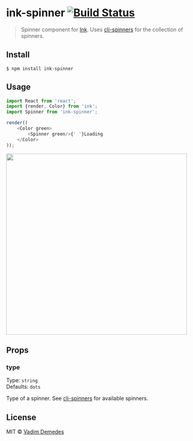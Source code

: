 # ink-spinner [![Build Status](https://travis-ci.org/vadimdemedes/ink-spinner.svg?branch=master)](https://travis-ci.org/vadimdemedes/ink-spinner)

> Spinner component for [Ink](https://github.com/vadimdemedes/ink). Uses [cli-spinners](https://github.com/sindresorhus/cli-spinners) for the collection of spinners.


## Install

```
$ npm install ink-spinner
```


## Usage

```js
import React from 'react';
import {render, Color} from 'ink';
import Spinner from 'ink-spinner';

render((
	<Color green>
		<Spinner green/>{' '}Loading
	</Color>
));
```

<img src="media/demo.gif" width="482">


## Props

### type

Type: `string`<br>
Defaults: `dots`

Type of a spinner. See [cli-spinners](https://github.com/sindresorhus/cli-spinners) for available spinners.


## License

MIT © [Vadim Demedes](https://github.com/vadimdemedes)
